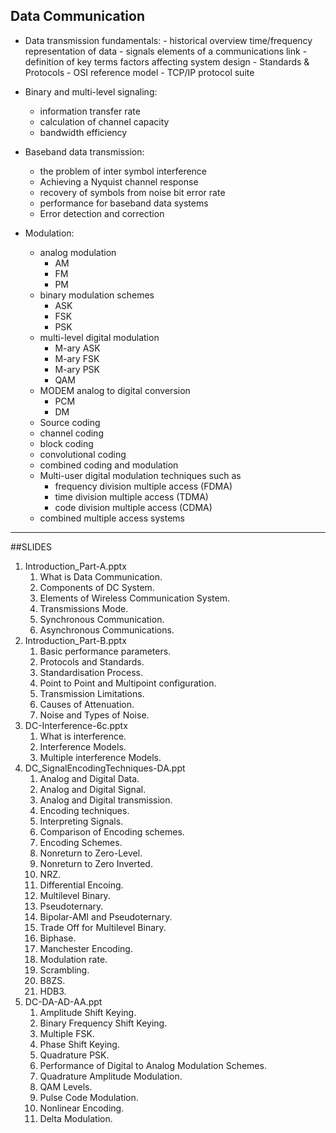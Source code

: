 
## Data Communication
 -   Data transmission fundamentals: 
    -   historical overview time/frequency representation of data
    -   signals elements of a communications link
    -   definition of key terms factors affecting system design
    -   Standards & Protocols
    -   OSI reference model
    -   TCP/IP protocol suite
    
-   Binary and multi-level signaling:
    -   information transfer rate
    -   calculation of channel capacity
    -   bandwidth efficiency
    
-   Baseband data transmission:
    -   the problem of inter symbol interference
    -   Achieving a Nyquist channel response
    -   recovery of symbols from noise bit error rate
    -   performance for baseband data systems 
    -   Error detection and correction
    
-   Modulation: 
    -   analog modulation 
        - AM
        - FM
        - PM
    -   binary modulation schemes 
        - ASK
        - FSK
        - PSK
    -   multi-level digital modulation 
        - M-ary ASK
        - M-ary FSK
        - M-ary PSK
        - QAM
    -   MODEM analog to digital conversion 
        - PCM
        - DM
    -   Source coding 
    -   channel coding 
    -   block coding 
    -   convolutional coding 
    -   combined coding and modulation
    -   Multi-user digital modulation techniques such as
        -   frequency division multiple access (FDMA) 
        -   time division multiple access (TDMA) 
        -   code division multiple access (CDMA)
    -   combined multiple access systems

---

##SLIDES

1. Introduction_Part-A.pptx
   1. What is Data Communication.
   2. Components of DC System.
   3. Elements of Wireless Communication System.
   4. Transmissions Mode.
   5. Synchronous Communication.
   6. Asynchronous Communications.
2. Introduction_Part-B.pptx
   1. Basic performance parameters.
   2. Protocols and Standards.
   3. Standardisation Process.
   4. Point to Point and Multipoint configuration.
   5. Transmission Limitations.
   6. Causes of Attenuation.
   7. Noise and Types of Noise.
3. DC-Interference-6c.pptx
   1. What is interference.
   2. Interference Models.
   3. Multiple interference Models.
4. DC_SignalEncodingTechniques-DA.ppt
   1. Analog and Digital Data.
   2. Analog and Digital Signal.
   3. Analog and Digital transmission.
   4. Encoding techniques.
   5. Interpreting Signals.
   6. Comparison of Encoding schemes.
   7. Encoding Schemes.
   8. Nonreturn to Zero-Level.
   9. Nonreturn to Zero Inverted.
   10. NRZ.
   11. Differential Encoing.
   12. Multilevel Binary.
   13. Pseudoternary.
   14. Bipolar-AMI and Pseudoternary.
   15. Trade Off for Multilevel Binary.
   16. Biphase.
   17. Manchester Encoding.
   18. Modulation rate.
   19. Scrambling.
   20. B8ZS.
   21. HDB3.
5. DC-DA-AD-AA.ppt
   1. Amplitude Shift Keying.
   2. Binary Frequency Shift Keying.
   3. Multiple FSK.
   4. Phase Shift Keying.
   5. Quadrature PSK.
   6. Performance of Digital to Analog Modulation Schemes.
   7. Quadrature Amplitude Modulation.
   8. QAM Levels.
   9. Pulse Code Modulation.
   10. Nonlinear Encoding.
   11. Delta Modulation.






